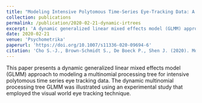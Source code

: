 ```yaml
---
title: "Modeling Intensive Polytomous Time-Series Eye-Tracking Data: A Dynamic Tree-Based Item Response Model."
collection: publications
permalink: /publication/2020-02-21-dynamic-irtrees
excerpt: 'A dynamic generalized linear mixed effects model (GLMM) approach to modeling a multinomial processing tree for intensive polytomous time series eye tracking data.'
date: 2020-02-21
venue: 'Psychometrika'
paperurl: 'https://doi.org/10.1007/s11336-020-09694-6'
citation: 'Cho S.-J., Brown-Schmidt S., De Boeck P., Shen J. (2020). Modeling Intensive Polytomous Time-Series Eye-Tracking Data: A Dynamic Tree-Based Item Response Model. <i>Psychometrika, 85</i>, 154–184. doi:10.1007/s11336-020-09694-6<br>'
---
```

This paper presents a dynamic generalized linear mixed effects model
(GLMM) approach to modeling a multinomial processing tree for intensive polytomous
time series eye tracking data. The dynamic multinomial processing tree GLMM was
illustrated using an experimental study that employed the visual world eye tracking
technique. 


